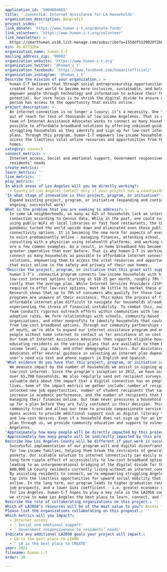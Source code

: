 ```yaml
---
application_id: '5904004065'
title: '.connectLA: Internet Assistance for LA Households'
organization_description: Nonprofit
project_video: ''
link_donate: 'https://www.human-i-t.org/donate-funds'
link_volunteer: 'https://www.human-i-t.org/volunteer'
link_newsletter: >-
  https://smarthuman.us10.list-manage.com/subscribe?u=155ddf5129029f2b88c819545&id=fcbfcea3c3
ein: 46-0773284
organization_name: human-I-T
mailing_address_zip: '90802'
organization_website: 'https://www.human-i-t.org'
organization_twitter: '@human_i_t'
organization_facebook: 'https://www.facebook.com/humanitofficial/'
organization_instagram: '@human_i_t'
Describe the mission of your organization.: >-
  human-I-T believes that through social entrepreneurship opportunities are
  created for our world to become more inclusive, sustainable, and bold. We
  empower people through technology and information to achieve their full
  potential. Our core focus is to shrink the digital divide to ensure every
  person has access to the opportunity that exists online.
project_description: >-
  An internet connection is no longer a luxury; it’s a necessity. One that is
  out of reach for tens of thousands of low-income Angelenos. That is why our
  team of Internet Assistance Advocates works to connect as many households as
  possible to affordable broadband solutions by offering unbiased guidance to
  struggling households as they identify and sign up for low-cost internet
  plans. Through this program, human-I-T empowers low-income households to
  access the limitless vital online resources and opportunities from their own
  homes.
category: connect
connect_metrics: >-
  Internet access, Social and emotional support, Government responsiveness to
  residents’ needs
create_metrics: ''
learn_metrics: ''
live_metrics: ''
play_metrics: ''
In which areas of Los Angeles will you be directly working?:
  - County of Los Angeles (select only if your project has a countywide benefit)
'In what stage of innovation is this project, program, or initiative?': >-
  Expand existing project, program, or initiative (expanding and continuing
  ongoing, successful work)
What is the problem that you are seeking to address?: >-
  In some LA neighborhoods, as many as 62% of households lack an internet
  connection according to Census data. While in the past, one could survive by
  using public WiFi at local libraries or fast food restaurants, the COVID-19
  pandemic turned the world upside down and eliminated even those public
  connectivity options. It is becoming the new norm for aspects of everyday life
  to exist predominantly online - managing finances, attending school,
  consulting with a physician using telehealth platforms, and working remotely
  are a few common examples. As a result, in-home broadband has become an even
  greater imperative than ever before. That is why human-I-T is working hard to
  connect as many households as possible to affordable internet connectivity
  solutions, empowering them to access the vital resources and opportunities
  that exist online in the safety and privacy of their own homes.
'Describe the project, program, or initiative that this grant will support to address the problem identified.': >-
  human-I-T’s .connectLA program connects low-income households with high-speed,
  low-cost internet options starting at $10-25 per month, roughly 70% less
  costly than the average plan. While Internet Services Providers (ISPs) are
  required to offer low-cost options, most do little to market these offerings.
  Research shows that up to 70% of consumers who qualify for these low-cost
  programs are unaware of their existence. This makes the process of finding an
  affordable internet plan difficult to navigate for households already
  experiencing the stress of financial instability. To combat this, our Programs
  Team conducts rigorous outreach efforts within communities with low internet
  adoption rates. We form relationships with schools, community-based
  organizations, and other nonprofits to identify households that could benefit
  from low-cost broadband options. Through our community partnerships and word
  of mouth, we’re able to expand our internet assistance program and encourage
  people without home internet to contact us for assistance at no cost to them.
  Our team of Internet Assistance Advocates then supports eligible households by
  educating residents on the various plans that are available to them based on
  income level, zip code, and other demographic factors. Our Assistance
  Advocates offer neutral guidance in selecting an internet plan depending on a
  user’s need via text and phone support in English and Spanish.
'What evidence do you have that this project, program, or initiative is or will be successful, and how will you define and measure success?': >-
  We measure impact by the number of households we assist in signing up for
  low-cost internet. Since the program’s inception in 2012, we have assisted
  over 65,700 households. We also regularly send out recipient surveys to gather
  valuable data about the impact that a digital connection has on peoples’
  lives. Some of the impact metrics we gather include: number of recipients that
  unlocked new job opportunities, number of student recipients that saw an
  increase in academic performance, and the number of recipients that began
  managing their finances online. Our team never pressures a household to sign
  up for a plan before they are fully confident in their decision. This builds
  community trust and allows our team to provide compassionate service. It also
  opens access to provide additional support such as digital literacy training
  and low-cost devices. Even if a household does not sign up for an internet
  plan through us, we provide community education and support to vulnerable
  Angelenos.
'Approximately how many people will be directly impacted by this project, program, or initiative?': '1666'
'Approximately how many people will be indirectly impacted by this project, program, or initiative?': '4998'
Describe how Los Angeles County will be different if your work is successful.: >-
  Successful implementation of our program will end digital disenfranchisement
  for low-income families, helping them break the restraints of generational
  poverty. Our scalable solution to internet connectivity can easily set off a
  long-term ripple effect of accessibility to low-cost broadband options,
  leading to an intergenerational bridging of the digital divide for the over
  800,000 LA County residents currently living without an internet connection.
  By assisting residents to connect, we’re empowering struggling Angelenos to
  tap into the limitless opportunities for upward social mobility that exist
  online. In the long term, our program leads to higher graduation rates, better
  job prospects, and a lower Gini coefficient - i.e. greater economic equality -
  for Los Angeles. human-I-T hopes to play a key role in the LA2050 community as
  we strive to make Los Angeles the best place to learn, connect, and live.
Describe the role of collaborating organizations on this project.: ''
Which of LA2050’s resources will be of the most value to you?: Access to the LA2050 community
Please list the organizations collaborating on this proposal.: ''
Which metrics will you impact?:
  - Internet access
  - ' Social and emotional support'
  - ' Government responsiveness to residents’ needs'
Indicate any additional LA2050 goals your project will impact.:
  - LA is the best place to LEARN
  - ' LA is the best place to CREATE'
year: 2021
filename: human-i-t
order: 29

---
```


